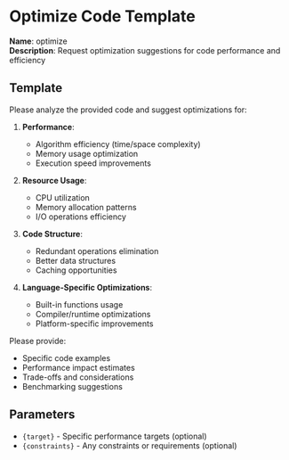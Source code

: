 # Optimize Code Template

**Name**: optimize  
**Description**: Request optimization suggestions for code performance and efficiency

## Template

Please analyze the provided code and suggest optimizations for:

1. **Performance**:
   - Algorithm efficiency (time/space complexity)
   - Memory usage optimization
   - Execution speed improvements

2. **Resource Usage**:
   - CPU utilization
   - Memory allocation patterns
   - I/O operations efficiency

3. **Code Structure**:
   - Redundant operations elimination
   - Better data structures
   - Caching opportunities

4. **Language-Specific Optimizations**:
   - Built-in functions usage
   - Compiler/runtime optimizations
   - Platform-specific improvements

Please provide:
- Specific code examples
- Performance impact estimates
- Trade-offs and considerations
- Benchmarking suggestions

## Parameters
- `{target}` - Specific performance targets (optional)
- `{constraints}` - Any constraints or requirements (optional)